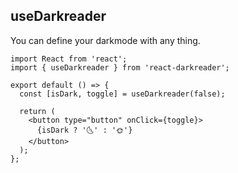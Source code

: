 ## useDarkreader

You can define your darkmode with any thing.

```tsx
import React from 'react';
import { useDarkreader } from 'react-darkreader';

export default () => {
  const [isDark, toggle] = useDarkreader(false);

  return (
    <button type="button" onClick={toggle}>
      {isDark ? '🌜' : '🌞'}
    </button>
  );
};
```
